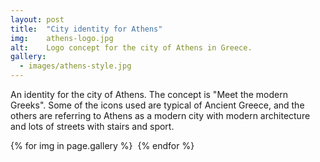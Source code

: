 ```yaml
---
layout: post
title:  "City identity for Athens"
img:    athens-logo.jpg
alt:	Logo concept for the city of Athens in Greece.
gallery:
  - images/athens-style.jpg
---
```

An identity for the city of Athens. The concept is "Meet the modern Greeks". Some of the icons used are typical of Ancient Greece, and the others are referring to Athens as a modern city with modern architecture and lots of streets with stairs and sport.

<div class="gallery">
	{% for img in page.gallery %}
	  	<img src="{{ site.baseurl }}/{{ img }}" alt="">
	{% endfor %}
</div>
